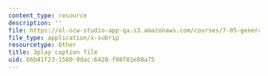 ```yaml
---
content_type: resource
description: ''
file: https://ol-ocw-studio-app-qa.s3.amazonaws.com/courses/7-05-general-biochemistry-spring-2020/66b41f2315809dac6428f98f81e88a75_NTPCKnYLacw.srt
file_type: application/x-subrip
resourcetype: Other
title: 3play caption file
uid: 66b41f23-1580-9dac-6428-f98f81e88a75
---
```

